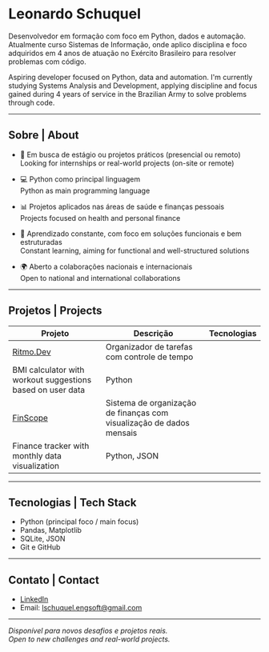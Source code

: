 # Leonardo Schuquel

Desenvolvedor em formação com foco em Python, dados e automação. Atualmente curso Sistemas de Informação, onde aplico disciplina e foco adquiridos em 4 anos de atuação no Exército Brasileiro para resolver problemas com código.

Aspiring developer focused on Python, data and automation. I'm currently studying Systems Analysis and Development, applying discipline and focus gained during 4 years of service in the Brazilian Army to solve problems through code.

---

## Sobre | About

- 🎯 Em busca de estágio ou projetos práticos (presencial ou remoto)  
  Looking for internships or real-world projects (on-site or remote)

- 💻 Python como principal linguagem  
  Python as main programming language

- 📊 Projetos aplicados nas áreas de saúde e finanças pessoais  
  Projects focused on health and personal finance

- 🧠 Aprendizado constante, com foco em soluções funcionais e bem estruturadas  
  Constant learning, aiming for functional and well-structured solutions

- 🌍 Aberto a colaborações nacionais e internacionais  
  Open to national and international collaborations

---

## Projetos | Projects

| Projeto | Descrição | Tecnologias |
|--------|-----------|-------------|
| [Ritmo.Dev](https://github.com/Leonardo-Schuquel/Ritmo.dev) | Organizador de tarefas com controle de tempo
BMI calculator with workout suggestions based on user data | Python |
| [FinScope](https://github.com/Leonardo-Schuquel/FineScope) | Sistema de organização de finanças com visualização de dados mensais  
Finance tracker with monthly data visualization | Python, JSON |

---

## Tecnologias | Tech Stack

- Python (principal foco / main focus)
- Pandas, Matplotlib
- SQLite, JSON
- Git e GitHub

---

## Contato | Contact

- [LinkedIn](https://www.linkedin.com/in/LeonardoSchuquel)
- Email: lschuquel.engsoft@gmail.com

---

_Disponível para novos desafios e projetos reais._  
_Open to new challenges and real-world projects._
